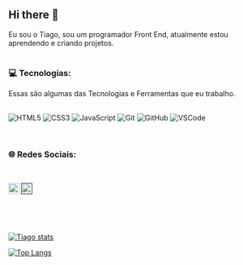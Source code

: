 ## Hi there 👋

Eu sou o Tiago, sou um programador Front End, atualmente estou aprendendo e criando projetos.
<br>
<br>

### 💻 Tecnologias:

Essas são algumas das Tecnologias e Ferramentas que eu trabalho.
<br>
<br>
<p align="left">
 
 ![HTML5](https://img.shields.io/badge/-HTML5-E34F26?style=flat-square&logo=html5&logoColor=white) 
 ![CSS3](https://img.shields.io/badge/-CSS3-1572B6?style=flat-square&logo=css3)
 ![JavaScript](https://img.shields.io/badge/-JavaScript-black?style=flat-square&logo=javascript) 
 ![Git](https://img.shields.io/badge/-Git-black?style=flat-square&logo=git)
 ![GitHub](https://img.shields.io/badge/-GitHub-181717?style=flat-square&logo=github)
 ![VSCode](https://img.shields.io/badge/-VSCode-007ACC?style=flat-square&logo=visual-studio-code&logoColor=white)
</p>  
<br>

### 🌐 Redes Sociais:
<br>

<p>
 
<a href="">
<img height="22" src="https://img.shields.io/badge/Instagram-E4405F?style=for-the-badge&logo=instagram&logoColor=white"/>
</a>
<a href="https://www.linkedin.com/in/tiago-ferreira-desenvolvedor/">
<img align="left" alt="LinkedIn" height="22" src="https://img.shields.io/badge/LinkedIn-0077B5?style=for-the-badge&logo=linkedin&logoColor=white" />
</a>
</p> 

<br>
<p align="left">
 <br />

[![Tiago stats](https://github-readme-stats.vercel.app/api?username=TGP2023)](https://github.com/anuraghazra/github-readme-stats)

[![Top Langs](https://github-readme-stats.vercel.app/api/top-langs/?username=TGP2023)](https://github.com/anuraghazra/github-readme-stats)
